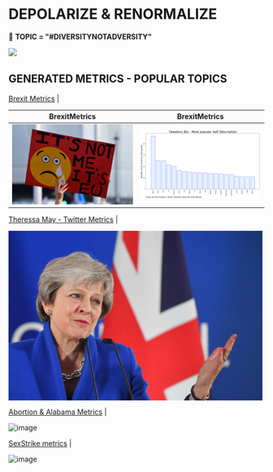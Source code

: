 # DEPOLARIZE & RENORMALIZE 
&#x1F34E; **TOPIC = "#DIVERSITYNOTADVERSITY"**

![](https://smallbiztrends.com/wp-content/uploads/2016/05/shutterstock_311472353-850x476.jpg)


## GENERATED METRICS - POPULAR TOPICS
[Brexit Metrics](https://github.com/murchie85/BREXIT-TWITTER/blob/master/BREXIT.ipynb ) |    


BrexitMetrics           |  BrexitMetrics
:-------------------------:|:-------------------------:
![](brexit.png)  |  ![](brexitbio.jpg)


[Theressa May - Twitter Metrics](https://github.com/murchie85/MAY-TWITTER-ANALYSIS/blob/master/May.ipynb) | 

<img src="may.png" alt="drawing" align="center" width="500"/>

[Abortion & Alabama Metrics](https://github.com/murchie85/-ALABAMA-Metrics/blob/master/ALABAMA.ipynb) |  

![image](https://thenypost.files.wordpress.com/2019/05/alabama-abortion-ban.jpg?quality=90&strip=all&w=618&h=410&crop=1)

[SexStrike metrics](https://github.com/murchie85/TwitterStreamFilter/blob/master/SEXSTRIKE.ipynb) |  

![image](https://i.ytimg.com/vi/VCJfT9CTuds/maxresdefault.jpg)
